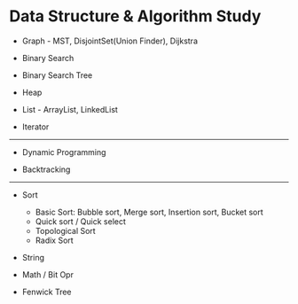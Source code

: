# Data Structure & Algorithm Study

+ Graph - MST, DisjointSet(Union Finder), Dijkstra 


+ Binary Search


+ Binary Search Tree


+ Heap


+ List - ArrayList, LinkedList


+ Iterator


*** 

+ Dynamic Programming


+ Backtracking

***

+ Sort 
    - Basic Sort: Bubble sort, Merge sort, Insertion sort, Bucket sort
    - Quick sort / Quick select
    - Topological Sort
    - Radix Sort


+ String


+ Math / Bit Opr


+ Fenwick Tree

